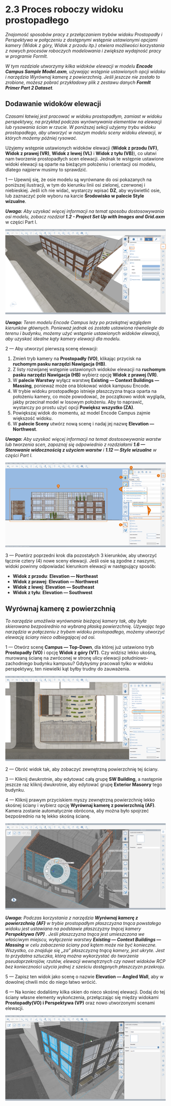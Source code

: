 # 2.3 Proces roboczy widoku prostopadłego

_Znajomość sposobów pracy z przełączaniem trybów widoku Prostopadły i Perspektywa w połączeniu z dostępnymi wstępnie ustawionymi opcjami kamery \(Widok z góry, Widok z przodu itp.\) otwiera możliwości korzystania z nowych procesów roboczych modelowania i zwiększa wydajność pracy w programie FormIt._

_W tym rozdziale utworzymy kilka widoków elewacji w modelu_ _**Encode Campus Sample Model.axm**, używając wstępnie ustawionych opcji widoku i narzędzia Wyrównaj kamerę z powierzchnią. Jeśli jeszcze nie zostało to zrobione, możesz pobrać przykładowy plik z zestawu danych_ _**FormIt Primer Part 2 Dataset**._

## Dodawanie widoków elewacji

_Czasami łatwiej jest pracować w widoku prostopadłym, zamiast w widoku perspektywy, na przykład podczas wyrównywania elementów na elewacji lub rysowania ścian w rzucie. W poniższej sekcji użyjemy trybu widoku prostopadłego, aby utworzyć w naszym modelu sceny widoku elewacji, w których możemy później rysować._

Użyjemy wstępnie ustawionych widoków elewacji \(**Widok z przodu \(VF\)**, **Widok z prawej \(VR\)**, **Widok z lewej \(VL\)** i **Widok z tyłu \(VB\)**\), co ułatwi nam tworzenie prostopadłych scen elewacji. Jednak te wstępnie ustawione widoki elewacji są oparte na bieżącym położeniu i orientacji osi modelu, dlatego najpierw musimy to sprawdzić.

1 — Upewnij się, że osie modelu są wyrównane do osi pokazanych na poniższej ilustracji, w tym do kierunku linii osi zielonej, czerwonej i niebieskiej. Jeśli ich nie widać, wystarczy wpisać **DZ**, aby wyświetlić osie, lub zaznaczyć pole wyboru na karcie **Środowisko w palecie Style wizualne**.

_**Uwaga:**_ _Aby uzyskać więcej informacji na temat sposobu dostosowywania osi modelu, zobacz rozdział_ _**1.2 - Project Set Up with Images and Grid.axm**_ w części Part I.

![](../../.gitbook/assets/0%20%287%29.png)

_**Uwaga:** Teren modelu Encode Campus leży po przekątnej względem kierunków głównych. Ponieważ jednak oś została ustawiona równolegle do terenu i budynku, możemy użyć wstępnie ustawionych widoków elewacji, aby uzyskać idealne kąty kamery elewacji dla modelu._

2 — Aby utworzyć pierwszą scenę elewacji:

1. Zmień tryb kamery na **Prostopadły \(VO\)**, klikając przycisk na **ruchomym pasku narzędzi Nawigacja \(HB\)**.
2. Z listy rozwijanej wstępnie ustawionych widoków elewacji na **ruchomym pasku narzędzi Nawigacja \(HB\)** wybierz opcję **Widok z prawej \(VR\)**.
3. W **palecie Warstwy** wyłącz warstwę **Existing — Context Buildings — Massing**, ponieważ może ona blokować widok kampusu Encode.
4. W trybie widoku prostopadłego istnieje płaszczyzna tnąca oparta na położeniu kamery, co może powodować, że początkowo widok wygląda, jakby przecinał model w losowym położeniu. Aby to naprawić, wystarczy po prostu użyć opcji **Powiększ wszystko \(ZA\)**.
5. Powiększaj widok do momentu, aż model Encode Campus zajmie większość widoku.
6. W **palecie Sceny** utwórz nową scenę i nadaj jej nazwę **Elevation — Northwest**.

_**Uwaga:**_ _Aby uzyskać więcej informacji na temat dostosowywania warstw lub tworzenia scen, zapoznaj się odpowiednio z rozdziałami_ _**1.6 — Sterowanie widocznością z użyciem warstw**_ _i_ _**1.12 — Style wizualne** w części Part I._

![](../../.gitbook/assets/1%20%2810%29.png)

3 — Powtórz poprzedni krok dla pozostałych 3 kierunków, aby utworzyć łącznie cztery \(4\) nowe sceny elewacji. Jeśli osie są zgodne z naszymi, widoki powinny odpowiadać kierunkom elewacji w następujący sposób:

* **Widok z przodu**: **Elevation — Northeast**
* **Widok z prawej**: **Elevation — Northwest**
* **Widok z lewej**: **Elevation — Southeast**
* **Widok z tyłu**: **Elevation — Southwest**

## **Wyrównaj kamerę z powierzchnią**

_To narzędzie umożliwia wyrównanie bieżącej kamery tak, aby była skierowana bezpośrednio na wybraną płaską powierzchnię. Używając tego narzędzia w połączeniu z trybem widoku prostopadłego, możemy utworzyć elewację ściany nieco odbiegającej od osi._

1 — Otwórz scenę **Campus — Top-Down**, dla której już ustawiono tryb **Prostopadły \(VO\)** i opcję **Widok z góry \(VT\)**. Czy widzisz lekko ukośną, murowaną ścianę na zwróconej w stronę ulicy elewacji południowo-zachodniego budynku kampusu? Gdybyśmy pracowali tylko w widoku perspektywy, ten niewielki kąt byłby trudny do zauważenia.

![](../../.gitbook/assets/2%20%288%29.png)

2 — Obróć widok tak, aby zobaczyć zewnętrzną powierzchnię tej ściany.

3 — Kliknij dwukrotnie, aby edytować całą grupę **SW Building**, a następnie jeszcze raz kliknij dwukrotnie, aby edytować grupę **Exterior Masonry** tego budynku.

4 — Kliknij prawym przyciskiem myszy zewnętrzną powierzchnię lekko skośnej ściany i wybierz opcję **Wyrównaj kamerę z powierzchnią \(AF\)**. Kamera zostanie automatycznie obrócona, aby można było spojrzeć bezpośrednio na tę lekko skośną ścianę.

![](../../.gitbook/assets/3%20%289%29.png)

_**Uwaga:**_ _Podczas korzystania z narzędzia_ _**Wyrównaj kamerę z powierzchnią**_ _**\(AF\)**_ _w trybie prostopadłym płaszczyzna tnąca powstałego widoku jest ustawiana na podstawie płaszczyzny tnącej kamery_ _**Perspektywa \(VP\)**_ _. Jeśli płaszczyzna tnąca jest umieszczona we właściwym miejscu, wyłączenie warstwy_ _**Existing — Context Buildings — Massing**_ _w celu zobaczenia ściany pod kątem może nie być konieczne. Wszystko, co znajduje się „za” płaszczyzną tnącą kamery, jest ukryte. Jest to przydatna sztuczka, którą można wykorzystać do tworzenia pseudoprzekrojów, rzutów, elewacji wewnętrznych czy nawet widoków RCP bez konieczności użycia jednej z sześciu dostępnych płaszczyzn przekroju._

5 — Zapisz ten widok jako scenę o nazwie **Elevation — Angled Wall**, aby w dowolnej chwili móc do niego łatwo wrócić.
  
6 — Na koniec dodaliśmy kilka okien do nieco skośnej elewacji. Dodaj do tej ściany własne elementy wykończenia, przełączając się między widokami **Prostopadły\(VO\) i Perspektywa \(VP\)** oraz nowo utworzonymi scenami elewacji.

![Budynek SW Building z sześcioma \(6\) nowymi oknami dodanymi wzdłuż skośnej powierzchni.](../../.gitbook/assets/4%20%2810%29.png)


